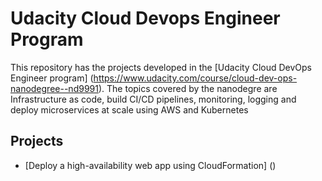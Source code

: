 # Udacity Cloud Devops Engineer Program
This repository has the projects developed in the [Udacity Cloud DevOps Engineer program] (https://www.udacity.com/course/cloud-dev-ops-nanodegree--nd9991). The topics covered by the nanodegre are Infrastructure as code, build CI/CD pipelines, monitoring, logging and deploy microservices at scale using AWS and Kubernetes

## Projects
* [Deploy a high-availability web app using CloudFormation] ()